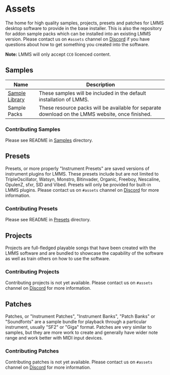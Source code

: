 # Assets

The home for high quality samples, projects, presets and patches for LMMS desktop software to provide in the base installer.  This is also the repository for addon sample packs which can be installed into an existing LMMS version.  Please contact us on `#assets` channel on [Discord](https://lmms.io/chat) if you have questions about how to get something you created into the software.

**Note:** LMMS will only accept `CC0` licenced content.

## Samples

| Name           | Description                                                                                      |
|----------------|--------------------------------------------------------------------------------------------------|
| [Sample Library](/lmms/assets/tree/master/Samples/Sample%20library/) | These samples will be included in the default installation of LMMS.                              |
| Sample Packs   | These resource packs will be available for separate download on the LMMS website, once finished. |

### Contributing Samples

Please see README in [Samples](/lmms/assets/tree/master/Samples) directory.

## Presets

Presets, or more properly "Instrument Presets" are saved versions of instrument plugins for LMMS.  These presets include but are not limited to TripleOscillator, Watsyn, Monstro, Bitinvader, Organic, Freeboy, Nescaline, OpulenZ, sfxr, SID and Vibed.  Presets will only be provided for built-in LMMS plugins.  Please contact us on `#assets` channel on [Discord](https://lmms.io/chat) for more information.

### Contributing Presets

Please see README in [Presets](/lmms/assets/tree/master/Presets) directory.

## Projects

Projects are full-fledged playable songs that have been created with the LMMS software and are bundled to showcase the capability of the software as well as train others on how to use the software.

### Contributing Projects

Contributing projects is not yet available.  Please contact us on `#assets` channel on [Discord](https://lmms.io/chat) for more information.

## Patches

Patches, or "Instrument Patches", "Instrument Banks", "Patch Banks" or "Soundfonts" are a sample bundle for playback through a particular instrument, usually "SF2" or "Giga" format.  Patches are very similar to samples, but they are more work to create and generally have wider note range and work better with MIDI input devices.

### Contributing Patches

Contributing patches is not yet available. Please contact us on `#assets` channel on [Discord](https://lmms.io/chat) for more information.
